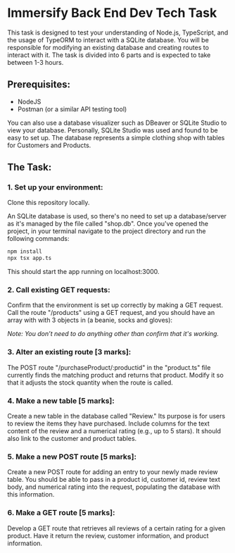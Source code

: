 # Immersify Back End Dev Tech Task

This task is designed to test your understanding of Node.js, TypeScript, and the usage of TypeORM to interact with a SQLite database. You will be responsible for modifying an existing database and creating routes to interact with it. The task is divided into 6 parts and is expected to take between 1-3 hours.

## Prerequisites:

- NodeJS
- Postman (or a similar API testing tool)

You can also use a database visualizer such as DBeaver or SQLite Studio to view your database. Personally, SQLite Studio was used and found to be easy to set up. The database represents a simple clothing shop with tables for Customers and Products.

## The Task:

### 1. Set up your environment:

Clone this repository locally.

An SQLite database is used, so there's no need to set up a database/server as it's managed by the file called "shop.db". Once you've opened the project, in your terminal navigate to the project directory and run the following commands:

```bash
npm install
npx tsx app.ts
```

This should start the app running on localhost:3000.

### 2. Call existing GET requests:

Confirm that the environment is set up correctly by making a GET request. Call the route "/products" using a GET request, and you should have an array with with 3 objects in (a beanie, socks and gloves):

*Note: You don’t need to do anything other than confirm that it's working.*

### 3. Alter an existing route [3 marks]:

The POST route "/purchaseProduct/:productid" in the "product.ts" file currently finds the matching product and returns that product. Modify it so that it adjusts the stock quantity when the route is called.

### 4. Make a new table [5 marks]:

Create a new table in the database called "Review." Its purpose is for users to review the items they have purchased. Include columns for the text content of the review and a numerical rating (e.g., up to 5 stars). It should also link to the customer and product tables.

### 5. Make a new POST route [5 marks]:

Create a new POST route for adding an entry to your newly made review table. You should be able to pass in a product id, customer id, review text body, and numerical rating into the request, populating the database with this information.

### 6. Make a GET route [5 marks]:

Develop a GET route that retrieves all reviews of a certain rating for a given product. Have it return the review, customer information, and product information.
